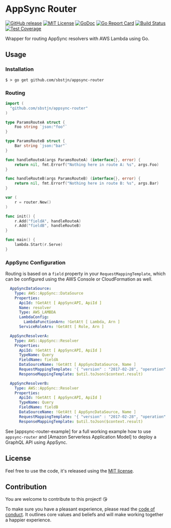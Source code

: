 # AppSync Router

[![GitHub release](https://img.shields.io/github/release/sbstjn/appsync-router.svg?maxAge=600)](https://github.com/sbstjn/appsync-router/releases)
[![MIT License](https://img.shields.io/github/license/sbstjn/appsync-router.svg?maxAge=3600)](https://github.com/sbstjn/appsync-router/blob/master/LICENSE.md)
[![GoDoc](https://godoc.org/github.com/sbstjn/appsync-router?status.svg)](https://godoc.org/github.com/sbstjn/appsync-router)
[![Go Report Card](https://goreportcard.com/badge/github.com/sbstjn/appsync-router)](https://goreportcard.com/report/github.com/sbstjn/appsync-router)
[![Build Status](https://img.shields.io/circleci/project/sbstjn/appsync-router.svg?maxAge=600)](https://circleci.com/gh/sbstjn/appsync-router)
[![Test Coverage](https://api.codeclimate.com/v1/badges/ae56f89b122d14b9749e/test_coverage)](https://codeclimate.com/github/sbstjn/appsync-router/test_coverage)

Wrapper for routing AppSync resolvers with AWS Lambda using Go.

## Usage

### Installation

```
$ > go get github.com/sbstjn/appsync-router
```

### Routing

```go
import (
  "github.com/sbstjn/appsync-router"
)

type ParamsRouteA struct {
	Foo string `json:"foo"`
}

type ParamsRouteB struct {
	Bar string `json:"bar"`
}

func handleRouteA(args ParamsRouteA) (interface{}, error) {
	return nil, fmt.Errorf("Nothing here in route A: %s", args.Foo)
}

func handleRouteB(args ParamsRouteB) (interface{}, error) {
	return nil, fmt.Errorf("Nothing here in route B: %s", args.Bar)
}

var (
	r = router.New()
)

func init() {
	r.Add("fieldA", handleRouteA)
	r.Add("fieldB", handleRouteB)
}

func main() {
	lambda.Start(r.Serve)
}
```

### AppSync Configuration

Routing is based on a `field` property in your `RequestMappingTemplate`, which can be configured using the AWS Console or CloudFormation as well.

```yaml
  AppSyncDataSource:
    Type: AWS::AppSync::DataSource
    Properties:
      ApiId: !GetAtt [ AppSyncAPI, ApiId ]
      Name: resolver
      Type: AWS_LAMBDA
      LambdaConfig:
        LambdaFunctionArn: !GetAtt [ Lambda, Arn ]
      ServiceRoleArn: !GetAtt [ Role, Arn ]

  AppSyncResolverA:
    Type: AWS::AppSync::Resolver
    Properties:
      ApiId: !GetAtt [ AppSyncAPI, ApiId ]
      TypeName: Query
      FieldName: fieldA
      DataSourceName: !GetAtt [ AppSyncDataSource, Name ]
      RequestMappingTemplate: '{ "version" : "2017-02-28", "operation": "Invoke", "payload": { "field": "fieldA", "arguments": $utils.toJson($context.arguments) } }'
      ResponseMappingTemplate: $util.toJson($context.result)

  AppSyncResolverB:
    Type: AWS::AppSync::Resolver
    Properties:
      ApiId: !GetAtt [ AppSyncAPI, ApiId ]
      TypeName: Query
      FieldName: fieldB
      DataSourceName: !GetAtt [ AppSyncDataSource, Name ]
      RequestMappingTemplate: '{ "version" : "2017-02-28", "operation": "Invoke", "payload": { "field": "fieldB", "arguments": $utils.toJson($context.arguments) } }'
      ResponseMappingTemplate: $util.toJson($context.result)
```

See [appsync-router-example] for a full working example how to use `appsync-router` and [Amazon Serverless Application Model] to deploy a GraphQL API using AppSync.

## License

Feel free to use the code, it's released using the [MIT license](LICENSE.md).

## Contribution

You are welcome to contribute to this project! 😘 

To make sure you have a pleasant experience, please read the [code of conduct](CODE_OF_CONDUCT.md). It outlines core values and beliefs and will make working together a happier experience.
